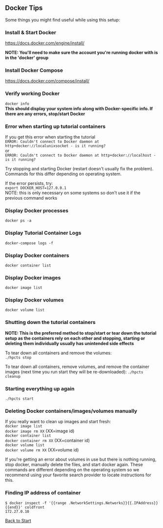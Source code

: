 ## Docker Tips

Some things you might find useful while using this setup:

### Install & Start Docker
https://docs.docker.com/engine/install/

**NOTE: You'll need to make sure the account you're running docker with is in the 'docker' group**

### Install Docker Compose  
https://docs.docker.com/compose/install/

### Verify working Docker
`docker info`  
**This should display your system info along with Docker-specific info.  If there are any errors, stop/start Docker**

### Error when starting up tutorial containers

If you get this error when starting the tutorial   
`ERROR: Couldn't connect to Docker daemon at http+docker://localunixsocket - is it running?`  
or  
`ERROR: Couldn't connect to Docker daemon at http+docker://localhost - is it running?`

Try stopping and starting Docker (restart doesn't usually fix the problem).  Commands for this differ depending on operating system.

If the error persists, try:  
`export DOCKER_HOST=127.0.0.1`  
NOTE: this is only necessary on some systems so don't use it if the previous command works

### Display Docker processes
`docker ps -a`

### Display Tutorial Container Logs
`docker-compose logs -f`

### Display Docker containers
`docker container list`

### Display Docker images
`docker image list`

### Display Docker volumes
`docker volume list`

### Shutting down the tutorial containers
**NOTE: This is the preferred method to stop/start or tear down the tutorial setup as the containers rely on each other and stopping, starting or deleting them individually usually has unintended side effects**

To tear down all containers and remove the volumes:  
`./hpcts stop`

To tear down all containers, remove volumes, and remove the container images (next time you run start they will be re-downloaded):
`./hpcts cleanup`

### Starting everything up again

`./hpcts start`

### Deleting Docker containers/images/volumes manually
If you really want to clean up images and start fresh:  
`docker image list`  
`docker image rm XX` (XX=image id)  
`docker container list`  
`docker container rm XX` (XX=container id)  
`docker volume list`  
`docker volume rm XX` (XX=volume id)

If you're getting an error about volumes in use but there is nothing running, stop docker, manually delete the files, and start docker again.  These commands are different depending on the operating system so we recommend using your favorite search provider to locate instructions for this.


### Finding IP address of container

```
$ docker inspect -f '{{range .NetworkSettings.Networks}}{{.IPAddress}}{{end}}' coldfront
172.27.0.10
```
[Back to Start](../README.md)
